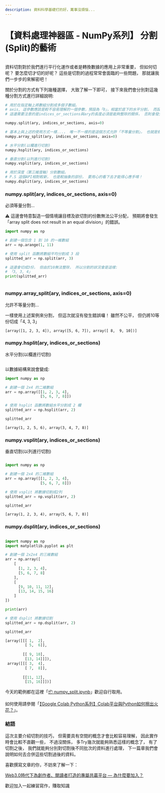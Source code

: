 ```yaml
---
description: 資料科學基礎打的好，萬事沒煩惱...
---
```


# 【資料處理神器區 - NumPy系列】 分割(Split)的藝術



<figure><img src="../.gitbook/assets/numpy分割.drawio.png" alt=""><figcaption></figcaption></figure>

資料切割對於我們進行平行化運作或者是轉換數據的應用上非常重要， 但如何切呢？ 要怎麼切才切的好呢？ 這些是切割的過程常常會面臨的一些問題， 那就讓我們一步步的來解密吧！

關於分割的方式有下列幾種選擇， 大致了解一下即可， 接下來我們會分別對這幾種分割方式進行詳細說明:

```python
# 用於在指定軸上將數組分割成多個子數組。
# axis, 這參數應該是較不容易理解的一個參數，預設為「0」，相當於底下的水平分割， 而設定為「1」則為垂直分割
# 這邊需要注意的是indices_or_sections與ary的長度必須是能夠整除的關係， 否則會發生錯誤， 簡單來說ary有10個元素， 但要切成3份， 由於無法公平分配， 因此將導致錯誤發生。

numpy.split(ary, indices_or_sections, axis=0)

# 基本上與上述的使用方式一樣...， 唯一不一樣的是這個方式允許「不等量分割」， 也就是假設ary有10個元素， 切成3份是被允許的。
numpy.array_split(ary, indices_or_sections, axis=0)

# 水平分割(以欄進行切割)
numpy.hsplit(ary, indices_or_sections)

# 垂直分割(以列進行切割)
numpy.vsplit(ary, indices_or_sections)

# 用於深度（第三維度軸）分割數組。
# P.S 這個API相對較新， 也是較抽象的部份， 要用心的看下去才能得心應手唷！
numpy.dsplit(ary, indices_or_sections)
```

### numpy.split(ary, indices\_or\_sections, axis=0)

必須等量分割...

⚠️ 這邊會特意製造一個情境讓目標及欲切割的份數無法公平分配， 預期將會發生「array split does not result in an equal division」的錯誤。

```python
import numpy as np

# 創建一個包含 1 到 10 的一維數組
arr = np.arange(1, 11)

# 使用 split 函數將數組平均分割成 3 段
splitted_arr = np.split(arr, 3)

# 這邊會切成3份， 但由於10無法整除， 所以分割的狀況會是這樣:
# 「3, 3, 4」
print(splitted_arr)
```



<figure><img src="../.gitbook/assets/發生錯誤.png" alt=""><figcaption></figcaption></figure>



### numpy.array\_split(ary, indices\_or\_sections, axis=0)

允許不等量分割...

一樣使用上述案例來分割， 但這次就沒有發生錯誤囉！ 雖然不公平， 但仍將10等份切成「4, 3, 3」

```
[array([1, 2, 3, 4]), array([5, 6, 7]), array([ 8,  9, 10])]
```

### numpy.hsplit(ary, indices\_or\_sections)

水平分割(以欄進行切割)



<figure><img src="../.gitbook/assets/水平分割.drawio.png" alt=""><figcaption></figcaption></figure>

以數據結構來說會變成:

```python
import numpy as np

# 創建一個 2x4 的二維數組
arr = np.array([[1, 2, 3, 4],
                [5, 6, 7, 8]])

# 使用 hsplit 函數將數組水平分割成 2 欄
splitted_arr = np.hsplit(arr, 2)

splitted_arr
```

```
[array(1, 2, 5, 6), array(3, 4, 7, 8)]
```

### numpy.vsplit(ary, indices\_or\_sections)

垂直切割(以列進行切割)



<figure><img src="../.gitbook/assets/垂直分割.drawio.png" alt=""><figcaption></figcaption></figure>

```python
import numpy as np

# 創建一個 2x4 的二維數組
arr = np.array([[1, 2, 3, 4],
                [5, 6, 7, 8]])

# 使用 vsplit 將數據切割成2列
splitted_arr = np.vsplit(arr, 2)

splitted_arr
```

```
[array(1, 2, 3, 4), array(5, 6, 7, 8)]
```

### numpy.dsplit(ary, indices\_or\_sections)



<figure><img src="../.gitbook/assets/dsplit.drawio.png" alt=""><figcaption></figcaption></figure>

```python
import numpy as np
import matplotlib.pyplot as plt

# 創建一個 2x2x4 的三維數組
arr = np.array([
    [
      [1, 2, 3, 4],
      [5, 6, 7, 8]
    ],
    [
      [9, 10, 11, 12],
      [13, 14, 15, 16]
    ]
])

print(arr)

# 使用 dsplit 將數據切割
splitted_arr = np.dsplit(arr, 2)

splitted_arr
```

```python
[array([[[ 1,  2],
         [ 5,  6]],
 
        [[ 9, 10],
         [13, 14]]]),
 array([[[ 3,  4],
         [ 7,  8]],
 
        [[11, 12],
         [15, 16]]])]
```

今天的範例都在這裡「[📦 numpy\_split.ipynb](https://github.com/weihanchen/google-colab-python-learn/blob/main/jupyter-examples/numpy/numpy\_split.ipynb)」歡迎自行取用。

如何使用請參閱「[【Google Colab Python系列】Colab平台與Python如何擦出火花？](https://www.potatomedia.co/s/aNLHZe3S)」。

### 結語

這次主要介紹切割的技巧， 但需要具有空間的概念才會比較容易理解， 因此實作時會比較不直觀一些， 不過沒關係， 多Try幾次就能夠熟悉這樣的概念了， 有了切割之後， 我們就能夠分別對切割後不同批次的資料進行處理， 下一篇章我們會說明如何去合併這些切割過後的資料。





喜歡撰寫文章的你，不妨來了解一下：

[Web3.0時代下為創作者、閱讀者打造的專屬共贏平台 — 為什麼要加入？](https://www.potatomedia.co/s/2PmFxsq)

歡迎加入一起練習寫作，賺取知識
